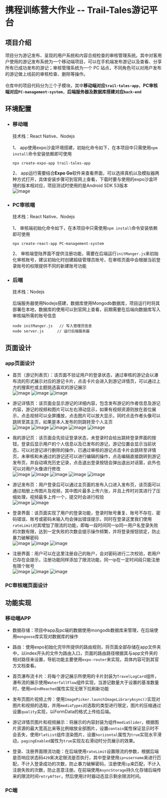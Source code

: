# 携程训练营大作业 -- Trail-Tales游记平台
## 项目介绍
项目分为游记发布、呈现的用户系统和内容合规检查的审核管理系统。其中对客用户使用的游记发布系统为一个移动端项目，可以在手机端发布游记以及查看、分享所有已成功发布的游记；审核管理系统为一个 PC 站点，不同角色可以对用户发布的游记做上线前的审核检查、删除等操作。<br><br>
仓库中的项目代码分为三个子模块，其中**移动端对应`trail-tales-app`**，**PC审核端对应`PC-management-system`**，**后端服务器及数据库搭建对应`back-end`**
## 环境配置
- ### 移动端<br>
  技术栈：React Native、Nodejs<br><br>
  1、 app使用expo沙盒环境搭建，初始化命令如下，在本项目中只需使用`npm install`命令安装依赖即可使用<br>
  ```
  npx create-expo-app trail-tales-app
  ```
  2、 app运行需要结合**Expo Go**软件来查看界面，可以选择真机以及模拟器两种方式打开，具体安装步骤可到官网上查看，下载时要与使用的expo沙盒环境的版本相对应，项目测试时使用的是Android SDK 53版本<br>
  ![image](pictures/1.png)
- ### PC审核端<br>
  技术栈：React Native、Nodejs<br><br>
  1、 审核端初始化命令如下，在本项目中只需使用`npm install`命令安装依赖即可使用<br>
  ```
  npx create-react-app PC-management-system
  ```
  2、 审核端登陆界面不提供注册功能，需要在后端运行`initManger.js`来初始化审核账号，建议初始化时创建超级管理员账号，在审核页面中会根据当前登录账号的权限提供不同的新建账号功能
- ### 后端<br>
  技术栈：Nodejs<br><br>
  后端服务器使用Nodejs搭建，数据库使用Mongodb数据库，项目运行时将其部署在本地，数据库的使用可以到官网上查看，前期需要在后端向数据库写入审核端所需的账号信息
  ```
  node initManger.js   // 写入管理员信息
  node server.js      // 运行后端服务器
  ```
## 页面设计
### app页面设计

- 首页（游记列表页）：该页面不验证用户的登录状态，通过审核的游记会以瀑布流的形式展示对应的游记卡片，点击卡片会进入到游记详情页，可以通过上方的搜索栏或主题挑选喜欢的游记展示<br>
![image](pictures/2.png)
![image](pictures/3.png)
![image](pictures/4.png)


- 游记详情页：该页面会显示游记的详细内容，包含发布游记的作者信息及游记内容，游记的视频和图片可以左右滑动显示，如果有视频资源则放在首位展示，点击视频可以全屏播放，点击图片可以放大显示，同时点击作者头像可以跳转至其主页，如果是本人发布的则跳转至个人主页<br>
![image](pictures/5.png)
![image](pictures/6.png)
![image](pictures/7.png)
![image](pictures/8.png)
![image](pictures/9.png)


- 我的游记页：该页面会先验证登录状态，未登录时会给出跳转登录界面的按钮，登录后显示用户的个人信息以及已发布的游记，游记位置会显示当前状态，可以对游记进行删除的操作，已通过审核的游记点击卡片会跳转至详情页，未审核和未通过的游记还可以进行编辑的操作，点击编辑直接跳转到游记发布页，并自动填充历史记录，点击退出登录按钮会弹出退出对话窗，此外也可以对用户头像进行修改<br>
![image](pictures/10.png)
![image](pictures/11.png)
![image](pictures/12.png)
![image](pictures/13.png)
![image](pictures/14.png)


- 游记发布页：用户登录后可以通过主页面的发布入口进入发布页，该页面可以通过相册上传图片及视频，其中图片最多上传六张，并且上传时对其进行了压缩处理，视频最多上传一个，提交时会进行校验<br>
![image](pictures/17.png)
![image](pictures/15.png)


- 登录界面：该页面实现了用户的登录功能，登录时账号重复、账号不存在、密码错误、账号或密码未输入均会弹出错误提示，同时在登录这里我们使用`rateLimit`对其增加了限流的功能，即每一段时间同一ip同一用户名登录失败的次数有限，达到一定失败的次数会提示操作频繁，并将登录按钮锁定，防止暴力破解密码<br>
![image](pictures/18.png)
![image](pictures/19.png)
![image](pictures/20.png)


- 注册界面：用户可以在这里注册自己的账户，会对密码进行二次校验，若用户已存在会提示，注册功能同样添加了限流功能，同一ip在一定时间段只能注册有限个账号<br>
![image](pictures/21.png)
![image](pictures/22.png)
![image](pictures/23.png)

### PC审核端页面设计


## 功能实现

### 移动端APP
- 数据存储：项目中app及pc端的数据使用mongodb数据库来管理，在后端使用`mongoose`库实现对数据库的操作
  
- 路由：使用expo初始化完毕所提供的路由规则，将页面全部存储在app文件夹中，以index开头的文件为路由入口，页面的路由路径根据其与app文件夹的相对路径来设置，导航功能主要使用`expo-router`来实现，具体内容可到其官方文档查看。

- 首页瀑布流卡片：将每个游记展示所使用的卡片封装为`TravelLogCard`组件，瀑布流的展示使用`WaterfallFlow`组件实现，当游记数量大于设置的基准数量时，使用`onEndReached`属性实现无限下拉刷新功能

- 发布页图片视频上传：使用`ImagePicker.launchImageLibraryAsync()`实现对图片和视频的选取，并用`mediaTypes`对选取的类型进行限定，图片的压缩通过设置`quality`实现，以FormData的格式上传给后端。
  
- 游记详情页图片和视频展示：将展示的内容封装为组件`mediaSlider`，根据图片资源的最大宽高比来等比例缩放全部图片，设置`contain`属性保证显示时不会丢失，使用`FlatList`组件渲染图片，设置`horizontal`属性为`true`实现水平滑动，`pagingEnabled`属性为`true`实现左右滑动时分页展示的效果。

- 登录、注册界面限流功能：在后端使用`rateLimit`设置限流的参数，根据后端是否响应状态码`429`来决定限流是否执行，其中登录使用`ip+username`来进行匹配，不计入登录成功的次数，防止暴力破解密码，注册使用`ip`来匹配，不计入注册失败的次数，防止恶意注册。在前端使用`AsyncStorage`持久化存储后端传来的限流时间`retryAfter`，然后使用计时器动态显示剩余限流时间。

### PC端



